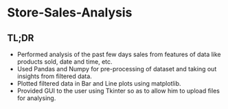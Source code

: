 # Store-Sales-Analysis
## TL;DR
- Performed analysis of the past few days sales from features of data like products sold, date and time, etc.
- Used Pandas and Numpy for pre-processing of dataset and taking out insights from filtered data.
- Plotted filtered data in Bar and Line plots using matplotlib.
- Provided GUI to the user using Tkinter so as to allow him to upload files for analysing.

## 
